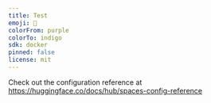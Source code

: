 ```yaml
---
title: Test
emoji: 👀
colorFrom: purple
colorTo: indigo
sdk: docker
pinned: false
license: mit
---
```


Check out the configuration reference at https://huggingface.co/docs/hub/spaces-config-reference
